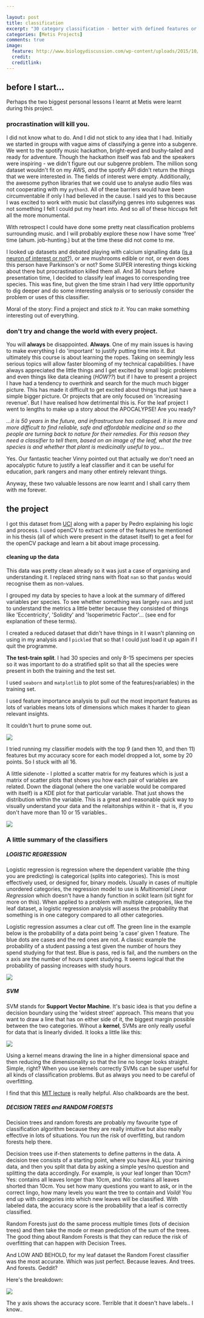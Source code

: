 ```yaml
---

layout: post
title: classification
excerpt: "30 category classification - better with defined features or brute force?"
categories: [Metis Projects]
comments: true
image: 
  feature: http://www.biologydiscussion.com/wp-content/uploads/2015/10/clip_image004_thumb223.jpg 
  credit: 
  creditlink: 
---
```



## before I start...

Perhaps the two biggest personal lessons I learnt at Metis were learnt during this project. 

### procrastination will kill you.

I did not know what to do. And I did not stick to any idea that I had. Initially we started in groups with vague aims of classifying a genre into a subgenre. We went to the spotify music hackathon, bright-eyed and bushy-tailed and ready for adventure. Though the hackathon itself was fab and the speakers were inspiring - we didn't figure out our subgenre problem. The million song dataset wouldn't fit on my AWS, _and_ the spotify API didn't return the things that we were interested in. The fields of interest were empty. Additionally, the awesome python libraries that we could use to analyse audio files was not cooperating with my `python3`. All of these barriers would have been circumventable if only I had believed in the cause. I said yes to this because I was excited to work with music but classifying genres into subgenres was not something I felt I could put my heart into. And so all of these hiccups felt all the more monumental. 

With retrospect I could have done some pretty neat classification problems surrounding music.
and I will probably explore these now I have some 'free' time (ahum. job-hunting.) but at the time these did not come to me. 

I looked up datasets and debated playing with calcium signalling data ([is a neuron of interest or not?](http://neurofinder.codeneuro.org/)), or are mushrooms edible or not, or even does this person have Parkinson's or not? Some SUPER interesting things kicking about there but procrastination killed them all. And 36 hours before presentation time, I decided to classify leaf images to corresponding tree species. This was fine, but given the time strain I had very little opportunity to dig deeper and do some interesting analysis or to seriously consider the problem or uses of this classifier.

Moral of the story: Find a project and _stick to it_. You can make something interesting out of everything. 

### don't try and change the world with every project. 

You will __always__ be disappointed. __Always__. One of my main issues is having to make everything I do 'important' to justify putting time into it. But ultimately this course is about learning the ropes. Taking on seemingly less serious topics will allow faster blooming of my technical capabilities.
I have always appreciated the little things and I get excited by small logic problems and even things like data cleaning (_HOW??_) but if I have to present a project I have had a tendency to overthink and search for the much much bigger picture. This has made it difficult to get excited about things that just have a simple bigger picture. Or projects that are only focused on 'increasing revenue'. But I have realised how detrimental this is. For the leaf project I went to lengths to make up a story about the APOCALYPSE! Are you ready?

_...it is 50 years in the future, and infrastructure has collapsed. It is more and more difficult to find reliable, safe and affordable medicine and so the people are turning back to nature for their remedies. For this reason they need a classifier to tell them, based on an image of the leaf, what the tree species is and whether that plant is medicinally useful to you..._

Yes. Our fantastic teacher Vinny pointed out that actually we don't need an apocalyptic future to justify a leaf classifier and it can be useful for education, park rangers and many other entirely relevant things.

Anyway, these two valuable lessons are now learnt and I shall carry them with me forever.

## the project

I got this dataset from [UCI]() along with a paper by Pedro explaining his logic and process. I used openCV to extract some of the features he mentioned in his thesis (all of which were present in the dataset itself) to get a feel for the openCV package and learn a bit about image processing.

#### cleaning up the data

This data was pretty clean already so it was just a case of organising and understanding it. I replaced string nans with float `nan` so that `pandas` would recognise them as non-values.

I grouped my data by species to have a look at the summary of differed variables per species. To see whether something was largely `nans` and just to understand the metrics a little better because they consisted of things like 'Eccentricity', 'Solidity' and 'Isoperimetric Factor'... (see end for explanation of these terms).

I created a reduced dataset that didn't have things in it I wasn't planning on using in my analysis and I `pickled` that so that I could just load it up again if I quit the programme.

__The test-train split__. I had 30 species and only 8-15 specimens per species so it was important to do a stratified split so that all the species were present in both the training and the test set.

I used `seaborn` and `matplotlib` to plot some of the features(variables) in the training set.

I used feature importance analysis to pull out the most important features as lots of variables means lots of dimensions which makes it harder to glean relevant insights. 

It couldn't hurt to prune some out. 

![](https://github.com/deenhe91/deenhe91.github.io/blob/master/images/class_features.png?raw=true)

I tried running my classifier models with the top 9 (and then 10, and then 11) features but my accuracy score for each model dropped a lot, some by 20 points. So I stuck with all 16.

A little sidenote - I plotted a scatter matrix for my features which is just a matrix of scatter plots that shows you how each pair of variables are related. Down the diagonal (where the one variable would be compared with itself) is a KDE plot for that particular variable. That just shows the distribution within the variable. This is a great and reasonable quick way to visually understand your data and the relaitonships within it - that is, if you don't have more than 10 or 15 variables..

![](https://github.com/deenhe91/deenhe91.github.io/blob/master/images/ClassScatter_matrix.png?raw=true)

### A little summary of the classifiers

##### LOGISTIC REGRESSION

Logistic regression is regression where the dependent variable (the thing you are predicting) is categorical (splits into categories). This is most effectively used, or designed for, binary models. Usually in cases of multiple unordered categories, the regression model to use is _Multinomial Linear Regression_ which doesn't have a handy function in scikit learn (sit tight for more on this). When applied to a problem with multiple categories, like the leaf dataset, a logistic regression analysis will assess the probability that something is in one category compared to all other categories. 

Logistic regression assumes a clear cut off. The green line in the example below is the probability of a data point being 'a case' given 1 feature. The blue dots are cases and the red ones are not. A classic example the probability of a student passing a test given the number of hours they spend studying for that test. Blue is pass, red is fail, and the numbers on the x axis are the number of hours spent studying. It seems logical that the probability of passing increases with study hours.

![](https://github.com/deenhe91/deenhe91.github.io/blob/master/images/140.png?raw=true)


##### SVM

SVM stands for __Support Vector Machine__. It's basic idea is that you define a decision boundary using the 'widest street' approach. This means that you want to draw a line that has on either side of it, the biggest margin possible between the two categories. Wihout a __kernel__, SVMs are only really useful for data that is linearly divided. It looks a little like this:

![](https://github.com/deenhe91/deenhe91.github.io/blob/master/svmsimple.jpg?raw=true)

Using a kernel means drawing the line in a higher dimensional space and then reducing the dimensionality so that the line no longer looks straight. Simple, right? When you use kernels correctly SVMs can be super useful for all kinds of classification problems. But as always you need to be careful of overfitting. 

I find that this [MIT lecture](https://www.youtube.com/watch?v=_PwhiWxHK8o) is really helpful. Also chalkboards are the best.


##### DECISION TREES and RANDOM FORESTS

Decision trees and random forests are probably my favourite type of classification algorithm because they are really intuitive  but also really effective in lots of situations. You run the risk of overfitting, but random forests help there. 

Decision trees use if-then statements to define patterns in the data. A decision tree consists of a starting point, where you have ALL your training data, and then you split that data by asking a simple yes/no question and splitting the data accordingly. For example, is your leaf longer than 10cm? Yes: contains all leaves longer than 10cm, and No: contains all leaves shorted than 10cm. You set how many questions you want to ask, or in the correct lingo, how many levels you want the tree to contain and _Voilá_! You end up with categories into which new leaves will be classified. With labeled data, the accuracy score is the probability that a leaf is correctly classified.

Random Forests just do the same process multiple times (lots of decision trees) and then take the mode or mean prediction of the sum of the trees. The good thing about Random Forests is that they can reduce the risk of overfitting that can happen with Decision Trees. 

And LOW AND BEHOLD, for my leaf dataset the Random Forest classifier was the most accurate. Which was just perfect. Because leaves. And trees. And forests. Geddit?

Here's the breakdown:

![](https://github.com/deenhe91/deenhe91.github.io/blob/master/images/class_accuracy.png?raw=true)

The y axis shows the accuracy score. Terrible that it doesn't have labels.. I know..











